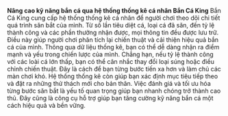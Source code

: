 **Nâng cao kỹ năng bắn cá qua hệ thống thống kê cá nhân Bắn Cá King**
 Bắn Cá King cung cấp hệ thống thống kê cá nhân để người chơi theo dõi chi tiết quá trình săn bắt của mình. Từ số lần tiêu diệt cá, loại cá đã săn, đến tỷ lệ thành công và các phần thưởng nhận được, mọi thông tin đều được lưu trữ. Điều này giúp người chơi phân tích lại chiến thuật và cải thiện hiệu quả bắn cá của mình.
Thông qua dữ liệu thống kê, bạn có thể dễ dàng nhận ra điểm mạnh và yếu trong chiến lược của mình. Chẳng hạn, nếu tỷ lệ thành công với các loài cá lớn thấp, bạn có thể cân nhắc thay đổi loại súng hoặc điều chỉnh chiến thuật. Đây là cách để bạn từng bước tiến xa hơn và làm chủ các màn chơi khó.
Hệ thống thống kê còn giúp bạn xác định mục tiêu tiếp theo và đặt ra những thử thách mới cho bản thân. Việc đánh giá và tối ưu hóa từng bước săn bắt là yếu tố quan trọng giúp bạn nhanh chóng trở thành cao thủ. Đây cũng là công cụ hỗ trợ giúp bạn tăng cường kỹ năng bắn cá một cách hiệu quả và bền vững.
